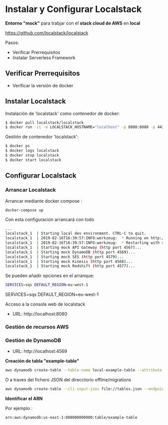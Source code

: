 # Instalar y Configurar Localstack

**Entorno "mock"** para trabjar con el **stack cloud de AWS** en **local**

https://github.com/localstack/localstack


Pasos: 

* Verificar Prerrequisitos 
* Instalar Serverless Framework

## Verificar Prerrequisitos 

* Verificar la versión de docker

## Instalar Localstack

Instalación de 'localstack' como contenedor de docker:

``` bash
$ docker pull localstack/localstack
$ docker run -it -e LOCALSTACK_HOSTNAME="localhost" -p 8080:8080 -p 443:443 -p 4567-4583:4567-4583 -p 4590-4593:4590-4593 -v "/private/var/folders/22/v0pf_r7x7tj6dyn5w3ysx58r0000gp/T/localstack:/tmp/localstack" -v "/var/run/docker.sock:/var/run/docker.sock" -e DOCKER_HOST="unix:///var/run/docker.sock" -e HOST_TMP_FOLDER="/private/var/folders/22/v0pf_r7x7tj6dyn5w3ysx58r0000gp/T/localstack" --name localstack localstack/localstack
```

Gestión de contenedor 'localstack':

``` bash
$ docker ps
$ docker logs localstack
$ docker stop localstack
$ docker start localstack
```


## Configurar Localstack

### Arrancar Localstack

Arrancar mediante docker compose :

``` bash
docker-compose up
```

Con esta configuración arrancará con todo

``` bash
...
localstack_1  | Starting local dev environment. CTRL-C to quit.
localstack_1  | 2019-02-16T16:39:57:INFO:werkzeug:  * Running on http://0.0.0.0:8080/ (Press CTRL+C to quit)
localstack_1  | 2019-02-16T16:39:57:INFO:werkzeug:  * Restarting with stat
localstack_1  | Starting mock API Gateway (http port 4567)...
localstack_1  | Starting mock DynamoDB (http port 4569)...
localstack_1  | Starting mock SES (http port 4579)...
localstack_1  | Starting mock Kinesis (http port 4568)...
localstack_1  | Starting mock Redshift (http port 4577)...
```

Se pueden añadir opciones en el arranque:

``` bash
SERVICES=sqs DEFAULT_REGION=eu-west-1
```

SERVICES=sqs DEFAULT_REGION=eu-west-1


Acceso a la consola web de localstack

* URL: http://localhost:8080


### Gestión de recursos AWS

### Gestión de DynamoDB

- URL: http://localhost:4569

**Creación de tabla "example-table"**

``` bash
aws dynamodb create-table --table-name local-example-table --attribute-definitions AttributeName=id,AttributeType=S --key-schema AttributeName=id,KeyType=HASH --provisioned-throughput ReadCapacityUnits=1,WriteCapacityUnits=1 --endpoint-url http://localhost:4569 --region us-east-1
```

O a traves del fichero JSON del direcctorio offline/migrations

``` bash
aws dynamodb create-table --cli-input-json file://tables.json --endpoint-url http://localhost:4569 --region us-east-1
```

**Identificar el ARN**

Por ejemplo : 
``` bash
arn:aws:dynamodb:us-east-1:000000000000:table/example-table
```